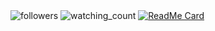 <img alt="followers" title="Follow me on Github" src="https://img.shields.io/github/followers/SSearch-e?color=236ad3&style=for-the-badge&logo=github&label=Follow"/>
<img src="https://komarev.com/ghpvc/?username=SSearch-e&color=brightgreen" alt="watching_count" />
<a href="https://github.com/SSearch-e/SSearch">
  <img src="https://github-readme-stats.vercel.app/api/pin/?username=SSearch-e&repo=SSearch" alt="ReadMe Card">
</a>
